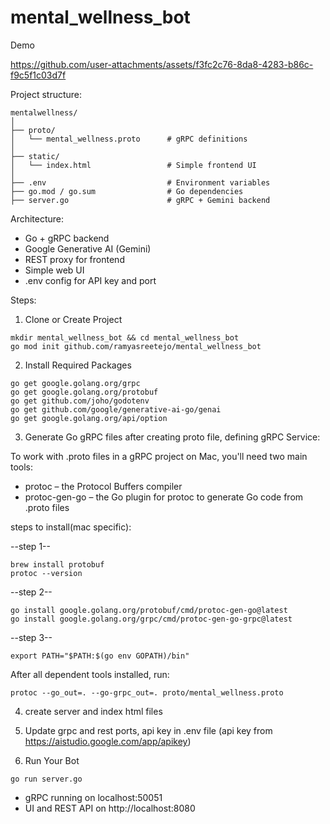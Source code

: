 # mental_wellness_bot

Demo

https://github.com/user-attachments/assets/f3fc2c76-8da8-4283-b86c-f9c5f1c03d7f

Project structure:

```
mentalwellness/
│
├── proto/
│   └── mental_wellness.proto      # gRPC definitions
│
├── static/
│   └── index.html                 # Simple frontend UI
│
├── .env                           # Environment variables
├── go.mod / go.sum                # Go dependencies
├── server.go                      # gRPC + Gemini backend
```

Architecture:

* Go + gRPC backend
* Google Generative AI (Gemini)
* REST proxy for frontend
* Simple web UI
* .env config for API key and port

Steps:

1. Clone or Create Project

```
mkdir mental_wellness_bot && cd mental_wellness_bot
go mod init github.com/ramyasreetejo/mental_wellness_bot
```


2. Install Required Packages

```
go get google.golang.org/grpc
go get google.golang.org/protobuf
go get github.com/joho/godotenv
go get github.com/google/generative-ai-go/genai
go get google.golang.org/api/option
```


3. Generate Go gRPC files after creating proto file, defining gRPC Service:

To work with .proto files in a gRPC project on Mac, you'll need two main tools:

- protoc – the Protocol Buffers compiler
- protoc-gen-go – the Go plugin for protoc to generate Go code from .proto files

steps to install(mac specific):

--step 1--
```
brew install protobuf
protoc --version
```

--step 2--
```
go install google.golang.org/protobuf/cmd/protoc-gen-go@latest
go install google.golang.org/grpc/cmd/protoc-gen-go-grpc@latest
```

--step 3--
```
export PATH="$PATH:$(go env GOPATH)/bin"
```

After all dependent tools installed, run:

```
protoc --go_out=. --go-grpc_out=. proto/mental_wellness.proto
```


4. create server and index html files


5. Update grpc and rest ports, api key in .env file (api key from https://aistudio.google.com/app/apikey)


6. Run Your Bot

```
go run server.go
```

- gRPC running on localhost:50051
- UI and REST API on http://localhost:8080
